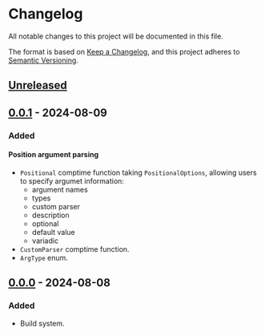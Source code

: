 # Changelog

All notable changes to this project will be documented in this file.

The format is based on [Keep a Changelog](https://keepachangelog.com/en/1.0.0/),
and this project adheres to [Semantic Versioning](https://semver.org/spec/v2.0.0.html).

## [Unreleased]

## [0.0.1] - 2024-08-09

### Added

#### Position argument parsing

- `Positional` comptime function taking `PositionalOptions`, allowing users
  to specify argumet information: 
  - argument names
  - types
  - custom parser
  - description
  - optional
  - default value
  - variadic
- `CustomParser` comptime function.
- `ArgType` enum.

## [0.0.0] - 2024-08-08

### Added

- Build system.

[Unreleased]: https://github.com/sonro/spat/compare/v0.0.1...HEAD
[0.0.1]: https://github.com/sonro/spat/releases/tag/v0.0.1
[0.0.0]: https://github.com/sonro/spat/releases/tag/v0.0.0
